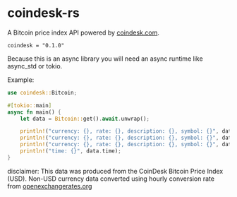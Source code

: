 # coindesk-rs
A Bitcoin price index API powered by [coindesk.com](https://coindesk.com).

```
coindesk = "0.1.0"
```

Because this is an async library you will need an async runtime like async_std or tokio.

Example:
```rust
use coindesk::Bitcoin;

#[tokio::main]
async fn main() {
    let data = Bitcoin::get().await.unwrap();

    println!("currency: {}, rate: {}, description: {}, symbol: {}", data.usd.code, data.usd.rate, data.usd.description, data.usd.symbol);
    println!("currency: {}, rate: {}, description: {}, symbol: {}", data.gbp.code, data.gbp.rate, data.gbp.description, data.gbp.symbol);
    println!("currency: {}, rate: {}, description: {}, symbol: {}", data.eur.code, data.eur.rate, data.eur.description, data.eur.symbol);
    println!("time: {}", data.time);
}
```

disclaimer: This data was produced from the CoinDesk Bitcoin Price Index (USD). Non-USD currency data converted using hourly conversion rate from [openexchangerates.org](https://openexchangerates.org)